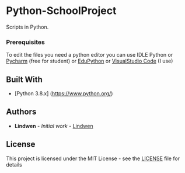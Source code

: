 # Python-SchoolProject

Scripts in Python.

### Prerequisites

To edit the files you need a python editor
you can use IDLE Python
or [Pycharm](https://www.jetbrains.com/pycharm/) (free for student)
or [EduPython](https://edupython.tuxfamily.org)
or [VisualStudio Code](https://code.visualstudio.com/download) (I use)

## Built With

* [Python 3.8.x] (https://www.python.org/)

## Authors

* **Lindwen** - *Initial work* - [Lindwen](https://github.com/Lindwen)

## License

This project is licensed under the MIT License - see the [LICENSE](LICENSE) file for details
